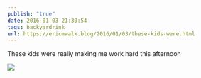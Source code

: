 ```yaml
---
publish: "true"
date: 2016-01-03 21:30:54
tags: backyardrink
url: https://ericmwalk.blog/2016/01/03/these-kids-were.html
---
```


These kids were really making me work hard this afternoon

![](https://ericmwalk.blog/uploads/2022/26a0e9657a.jpg)